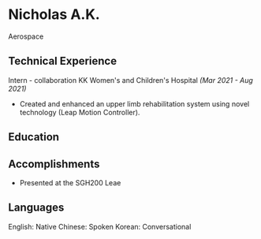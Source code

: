 # Nicholas A.K.
Aerospace
## Technical Experience
Intern - collaboration KK Women's and Children's Hospital *(Mar 2021 - Aug 2021)* 
 - Created and enhanced an upper limb rehabilitation system using novel technology (Leap Motion Controller).

## Education


## Accomplishments

 - Presented at the SGH200 Leae

## Languages
English: Native
Chinese: Spoken
Korean: Conversational




<!--stackedit_data:
eyJoaXN0b3J5IjpbMzAzMzY0ODQ2LC0xMzM5NjE5Mzc2XX0=
-->